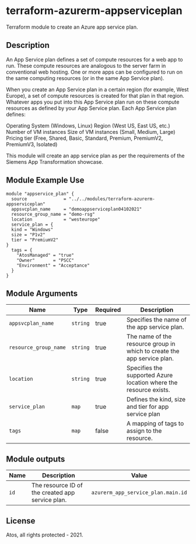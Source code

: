 # terraform-azurerm-appserviceplan
Terraform module to create an Azure app service plan.

## Description
An App Service plan defines a set of compute resources for a web app to run. These compute resources are analogous to the server farm in conventional web hosting. One or more apps can be configured to run on the same computing resources (or in the same App Service plan).

When you create an App Service plan in a certain region (for example, West Europe), a set of compute resources is created for that plan in that region. Whatever apps you put into this App Service plan run on these compute resources as defined by your App Service plan. Each App Service plan defines:

Operating System (Windows, Linux)
Region (West US, East US, etc.)
Number of VM instances
Size of VM instances (Small, Medium, Large)
Pricing tier (Free, Shared, Basic, Standard, Premium, PremiumV2, PremiumV3, Isolated)

This module will create an app service plan as per the requirements of the Siemens App Transformation showcase. 

## Module Example Use
```hcl
module "appservice_plan" {
  source              = "../../modules/terraform-azurerm-appserviceplan"
  appsvcplan_name     = "demoappserviceplan04102021"
  resource_group_name = "demo-rsg"
  location            = "westeurope"
  service_plan = {
  kind = "Windows"
  size = "P1v2"
  tier = "PremiumV2"
}
  tags = {
    "AtosManaged" = "true"
    "Owner"       = "PSCC"
    "Environment" = "Acceptance"
  }
}

```

## Module Arguments

| Name | Type | Required | Description |
| --- | --- | --- | --- |
| `appsvcplan_name` | `string` | true | Specifies the name of the app service plan. |
| `resource_group_name` | `string` | true | The name of the resource group in which to create the app service plan. |
| `location` | `string` | true | Specifies the supported Azure location where the resource exists. |
| `service_plan` | `map` | true | Defines the kind, size and tier for app service plan
| `tags` | `map` | false | A mapping of tags to assign to the resource. |

## Module outputs

| Name | Description | Value
| --- | --- | --- |
| `id` | The resource ID of the created app service plan. | `azurerm_app_service_plan.main.id` |

## License
Atos, all rights protected - 2021.